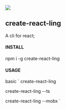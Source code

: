 ![](https://img.shields.io/badge/react--hooks-16.8.4%2B-brightgreen.svg)
## create-react-ling
A cli for react;

#### INSTALL
npm i -g create-react-ling

#### USAGE
basic `
create-react-ling <your project name hree>

create-react-ling --ts <your-project-name-here>

create-react-ling --mobx <your-project-name-here>
`
